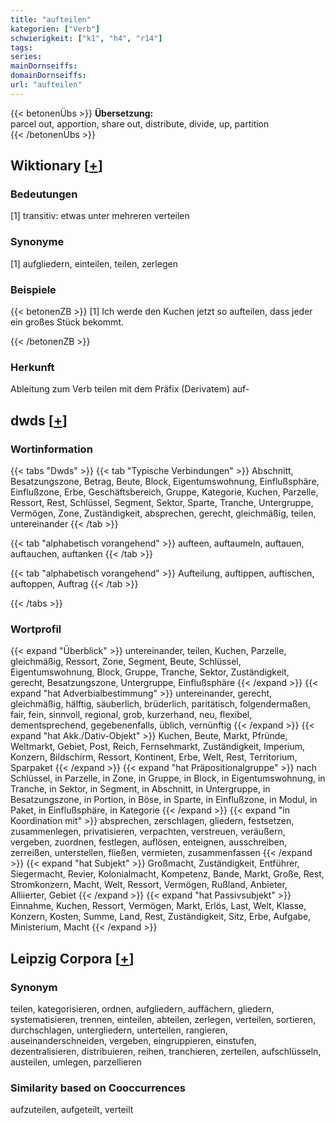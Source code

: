 ```yaml
---
title: "aufteilen"
kategorien: ["Verb"]
schwierigkeit: ["k1", "h4", "r14"]
tags:
series:
mainDornseiffs:
domainDornseiffs:
url: "aufteilen"
---
```


{{< betonenÜbs >}}
**Übersetzung:**  
parcel out, apportion, share out, distribute, divide, up, partition  
{{< /betonenÜbs >}}

## Wiktionary [[+](https://de.wiktionary.org/wiki/aufteilen)]

### Bedeutungen
[1] transitiv: etwas unter mehreren verteilen  

### Synonyme
[1] aufgliedern, einteilen, teilen, zerlegen  

### Beispiele
{{< betonenZB >}}
[1] Ich werde den Kuchen jetzt so aufteilen, dass jeder ein großes Stück bekommt.  

{{< /betonenZB >}}
### Herkunft
Ableitung zum Verb teilen mit dem Präfix (Derivatem) auf-  



## dwds [[+](https://www.dwds.de/wb/aufteilen)]

### Wortinformation
{{< tabs "Dwds" >}}
{{< tab "Typische Verbindungen" >}}
Abschnitt, Besatzungszone, Betrag, Beute, Block, Eigentumswohnung, Einflußsphäre, Einflußzone, Erbe, Geschäftsbereich, Gruppe, Kategorie, Kuchen, Parzelle, Ressort, Rest, Schlüssel, Segment, Sektor, Sparte, Tranche, Untergruppe, Vermögen, Zone, Zuständigkeit, absprechen, gerecht, gleichmäßig, teilen, untereinander
{{< /tab >}}

{{< tab "alphabetisch vorangehend" >}}
aufteen, auftaumeln, auftauen, auftauchen, auftanken
{{< /tab >}}

{{< tab "alphabetisch vorangehend" >}}
Aufteilung, auftippen, auftischen, auftoppen, Auftrag
{{< /tab >}}

{{< /tabs >}}

### Wortprofil
{{< expand "Überblick" >}} untereinander, teilen, Kuchen, Parzelle, gleichmäßig, Ressort, Zone, Segment, Beute, Schlüssel, Eigentumswohnung, Block, Gruppe, Tranche, Sektor, Zuständigkeit, gerecht, Besatzungszone, Untergruppe, Einflußsphäre {{< /expand >}}
{{< expand "hat Adverbialbestimmung" >}} untereinander, gerecht, gleichmäßig, hälftig, säuberlich, brüderlich, paritätisch, folgendermaßen, fair, fein, sinnvoll, regional, grob, kurzerhand, neu, flexibel, dementsprechend, gegebenenfalls, üblich, vernünftig {{< /expand >}}
{{< expand "hat Akk./Dativ-Objekt" >}} Kuchen, Beute, Markt, Pfründe, Weltmarkt, Gebiet, Post, Reich, Fernsehmarkt, Zuständigkeit, Imperium, Konzern, Bildschirm, Ressort, Kontinent, Erbe, Welt, Rest, Territorium, Sparpaket {{< /expand >}}
{{< expand "hat Präpositionalgruppe" >}} nach Schlüssel, in Parzelle, in Zone, in Gruppe, in Block, in Eigentumswohnung, in Tranche, in Sektor, in Segment, in Abschnitt, in Untergruppe, in Besatzungszone, in Portion, in Böse, in Sparte, in Einflußzone, in Modul, in Paket, in Einflußsphäre, in Kategorie {{< /expand >}}
{{< expand "in Koordination mit" >}} absprechen, zerschlagen, gliedern, festsetzen, zusammenlegen, privatisieren, verpachten, verstreuen, veräußern, vergeben, zuordnen, festlegen, auflösen, enteignen, ausschreiben, zerreißen, unterstellen, fließen, vermieten, zusammenfassen {{< /expand >}}
{{< expand "hat Subjekt" >}} Großmacht, Zuständigkeit, Entführer, Siegermacht, Revier, Kolonialmacht, Kompetenz, Bande, Markt, Große, Rest, Stromkonzern, Macht, Welt, Ressort, Vermögen, Rußland, Anbieter, Alliierter, Gebiet {{< /expand >}}
{{< expand "hat Passivsubjekt" >}} Einnahme, Kuchen, Ressort, Vermögen, Markt, Erlös, Last, Welt, Klasse, Konzern, Kosten, Summe, Land, Rest, Zuständigkeit, Sitz, Erbe, Aufgabe, Ministerium, Macht {{< /expand >}}

## Leipzig Corpora [[+](https://corpora.uni-leipzig.de/en/res?word=aufteilen&corpusId=deu_newscrawl-public_2018)]


### Synonym
teilen, kategorisieren, ordnen, aufgliedern, auffächern, gliedern, systematisieren, trennen, einteilen, abteilen, zerlegen, verteilen, sortieren, durchschlagen, untergliedern, unterteilen, rangieren, auseinanderschneiden, vergeben, eingruppieren, einstufen, dezentralisieren, distribuieren, reihen, tranchieren, zerteilen, aufschlüsseln, austeilen, umlegen, parzellieren


### Similarity based on Cooccurrences
aufzuteilen, aufgeteilt, verteilt

